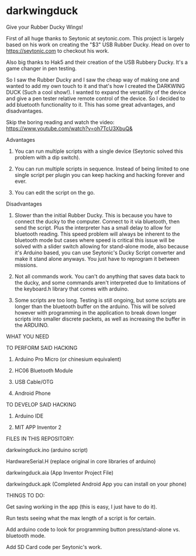 # darkwingduck
Give your Rubber Ducky Wings!

First of all huge thanks to Seytonic at seytonic.com. This project is largely based on his work on creating the "$3" USB Rubber Ducky. Head on over to https://seytonic.com to checkout his work. 

Also big thanks to Hak5 and their creation of the USB Rubbery Ducky. It's a game changer in pen testing. 

So I saw the Rubber Ducky and I saw the cheap way of making one and wanted to add my own touch to it and that's how I created the DARKWING DUCK (Such a cool show!). I wanted to expand the versatility of the device and give a pen tester relative remote control of the device. So I decided to add bluetooth functionality to it. This has some great advantages, and disadvantages. 

Skip the boring reading and watch the video:
https://www.youtube.com/watch?v=oh7TcU3XbuQ&

Advantages

1) You can run multiple scripts with a single device (Seytonic solved this problem with a dip switch). 

2) You can run multiple scripts in sequence. Instead of being limited to one single script per plugin you can keep hacking and hacking forever and ever.

3) You can edit the script on the go. 

Disadvantages

1) Slower than the initial Rubber Ducky. This is because you have to connect the ducky to the computer. Connect to it via bluetooth, then send the script. Plus the interpreter has a small delay to allow for bluetooth reading. This speed problem will always be inherent to the bluetooth mode but cases where speed is critical this issue will be solved with a slider switch allowing for stand-alone mode, also because it's Arduino based, you can use Seytonic's Ducky Script converter and make it stand alone anyways. You just have to reprogram it between missions.

2) Not all commands work. You can't do anything that saves data back to the ducky, and some commands aren't interpreted due to limitations of the keyboard.h library that comes with arduino.

3) Some scripts are too long. Testing is still ongoing, but some scripts are longer than the bluetooth buffer on the arduino. This will be solved however with programming in the application to break down longer scripts into smaller discrete packets, as well as increasing the buffer in the ARDUINO.

WHAT YOU NEED

TO PERFORM SAID HACKING

1. Arduino Pro Micro (or chinesium equivalent)

2. HC06 Bluetooth Module

3. USB Cable/OTG

4. Android Phone

TO DEVELOP SAID HACKING

1. Arduino IDE

2. MIT APP Inventor 2

FILES IN THIS REPOSITORY:

darkwingduck.ino (arduino script)

HardwareSerial.H (replace original in core libraries of arduino)

darkwingduck.aia (App Inventor Project File)

darkwingduck.apk (Completed Android App you can install on your phone)

THINGS TO DO:

Get saving working in the app (this is easy, I just have to do it).

Run tests seeing what the max length of a script is for certain.

Add arduino code to look for programming button press/stand-alone vs. bluetooth mode.

Add SD Card code per Seytonic's work.

